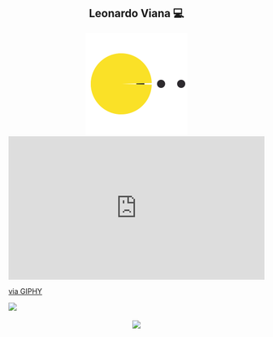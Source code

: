 <h2 align="center"> Leonardo Viana 💻 </h2>

<div align="center">
<img src="https://raw.githubusercontent.com/Aniket965/Aniket965/master/pacman.svg?sanitize=true" width="200" height="200">
</div>
<div style="width:100%;height:0;padding-bottom:56%;position:relative;"><iframe src="https://giphy.com/embed/vbyUXNC2mBFmg" width="100%" height="100%" style="position:absolute" frameBorder="0" class="giphy-embed" allowFullScreen></iframe></div><p><a href="https://giphy.com/gifs/one-piece-animes-zoro-vbyUXNC2mBFmg">via GIPHY</a></p>

![]([http://i.imgur.com/I17GUX9.gif](https://giphy.com/gifs/one-piece-animes-zoro-vbyUXNC2mBFmg))

<p align="center">
<img align="center" src="https://github-readme-stats.vercel.app/api?username=leoviana00&&show_icons=true&title_color=fff&icon_color=79ff97&text_color=9f9f9f&bg_color=151515">
</p>  





